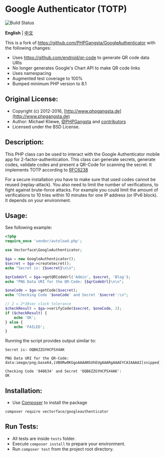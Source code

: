 Google Authenticator (TOTP)
===========================

![Build Status](https://github.com/Vectorface/GoogleAuthenticator/workflows/Test/badge.svg)

**English** | [中文](./README.zh-CN.md)

This is a fork of https://github.com/PHPGangsta/GoogleAuthenticator with the following changes:

- Uses https://github.com/endroid/qr-code to generate QR code data URIs
- No longer generates Google's Chart API to make QR code links
- Uses namespacing
- Augmented test coverage to 100%
- Bumped minimum PHP version to 8.1

Original License:
-----------------

* Copyright (c) 2012-2016, [http://www.phpgangsta.de](http://www.phpgangsta.de)
* Author: Michael Kliewe, [@PHPGangsta](http://twitter.com/PHPGangsta) and [contributors](https://github.com/PHPGangsta/GoogleAuthenticator/graphs/contributors)
* Licensed under the BSD License.

Description:
------------

This PHP class can be used to interact with the Google Authenticator mobile app for 2-factor-authentication. This class
can generate secrets, generate codes, validate codes and present a QR-Code for scanning the secret. It implements TOTP 
according to [RFC6238](https://tools.ietf.org/html/rfc6238)

For a secure installation you have to make sure that used codes cannot be reused (replay-attack). You also need to
limit the number of verifications, to fight against brute-force attacks. For example you could limit the amount of
verifications to 10 tries within 10 minutes for one IP address (or IPv6 block). It depends on your environment.

Usage:
------

See following example:

```php
<?php
require_once 'vendor/autoload.php';

use Vectorface\GoogleAuthenticator;

$ga = new GoogleAuthenticator();
$secret = $ga->createSecret();
echo "Secret is: {$secret}\n\n";

$qrCodeUrl = $ga->getQRCodeUrl('Admin', $secret, 'Blog');
echo "PNG Data URI for the QR-Code: {$qrCodeUrl}\n\n";

$oneCode = $ga->getCode($secret);
echo "Checking Code '$oneCode' and Secret '$secret':\n";

// 2 = 2*30sec clock tolerance
$checkResult = $ga->verifyCode($secret, $oneCode, 2);
if ($checkResult) {
    echo 'OK';
} else {
    echo 'FAILED';
}
```
Running the script provides output similar to:
```
Secret is: OQB6ZZGYHCPSX4AK

PNG Data URI for the QR-Code: data:image/png;base64,iVBORw0KGgoAAAANSUhEUgAAARgAAAEYCAIAAAAI[snipped]

Checking Code '848634' and Secret 'OQB6ZZGYHCPSX4AK':
OK
```

Installation:
-------------

- Use [Composer](https://getcomposer.org/doc/01-basic-usage.md) to
  install the package

```composer require vectorface/googleauthenticator```

Run Tests:
----------

- All tests are inside `tests` folder.
- Execute `composer install` to prepare your environment.
- Run `composer test` from the project root directory.

